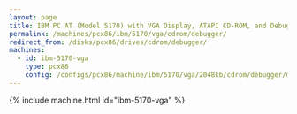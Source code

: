 ```yaml
---
layout: page
title: IBM PC AT (Model 5170) with VGA Display, ATAPI CD-ROM, and Debugger
permalink: /machines/pcx86/ibm/5170/vga/cdrom/debugger/
redirect_from: /disks/pcx86/drives/cdrom/debugger/
machines:
  - id: ibm-5170-vga
    type: pcx86
    config: /configs/pcx86/machine/ibm/5170/vga/2048kb/cdrom/debugger/machine.xml
---
```


{% include machine.html id="ibm-5170-vga" %}
